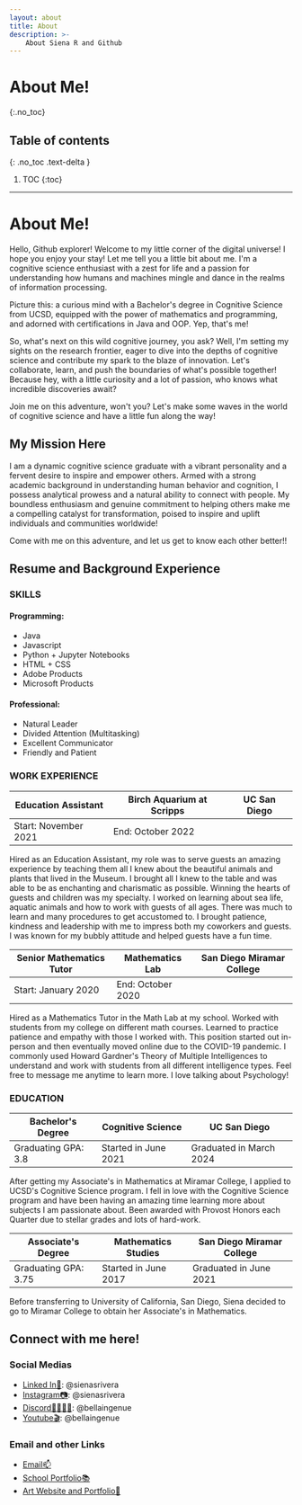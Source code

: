 ```yaml
---
layout: about
title: About
description: >-
    About Siena R and Github
---
```


# About Me!
{:.no_toc}

## Table of contents
{: .no_toc .text-delta }

1. TOC
{:toc}

---


# About Me!

Hello, Github explorer! Welcome to my little corner of the digital universe! I hope you enjoy your stay! Let me tell you a little bit about me. I'm a cognitive science enthusiast with a zest for life and a passion for understanding how humans and machines mingle and dance in the realms of information processing.

Picture this: a curious mind with a Bachelor's degree in Cognitive Science from UCSD, equipped with the power of mathematics and programming, and adorned with certifications in Java and OOP. Yep, that's me!

So, what's next on this wild cognitive journey, you ask? Well, I'm setting my sights on the research frontier, eager to dive into the depths of cognitive science and contribute my spark to the blaze of innovation. Let's collaborate, learn, and push the boundaries of what's possible together! Because hey, with a little curiosity and a lot of passion, who knows what incredible discoveries await?

Join me on this adventure, won't you? Let's make some waves in the world of cognitive science and have a little fun along the way!

## My Mission Here

I am a dynamic cognitive science graduate with a vibrant personality and a fervent desire to inspire and empower others. Armed with a strong academic background in understanding human behavior and cognition, I possess analytical prowess and a natural ability to connect with people. My boundless enthusiasm and genuine commitment to helping others make me a compelling catalyst for transformation, poised to inspire and uplift individuals and communities worldwide!

Come with me on this adventure, and let us get to know each other better!! 

## Resume and Background Experience
### SKILLS

#### Programming:
- Java
- Javascript
- Python + Jupyter Notebooks
- HTML + CSS
- Adobe Products
- Microsoft Products
#### Professional:
- Natural Leader
- Divided Attention (Multitasking)
- Excellent Communicator
- Friendly and Patient

### WORK EXPERIENCE

| Education Assistant |  Birch Aquarium at Scripps | UC San Diego |
| --- | --- | --- |
| Start: November 2021 | End: October 2022 | 

Hired as an Education Assistant, my role was to serve guests an amazing experience by teaching them all I knew about the beautiful animals and plants that lived in the Museum. I brought all I knew to the table and was able to be as enchanting and charismatic as possible. Winning the hearts of guests and children was my specialty. I worked on learning about sea life, aquatic animals and how to work with guests of all ages. There was much to learn and many procedures to get accustomed to.  I brought patience, kindness and leadership with me to impress both my coworkers and guests. I was known for my bubbly attitude and helped guests have a fun time.

| Senior Mathematics Tutor | Mathematics Lab | San Diego Miramar College  |
| --- | --- | --- |
| Start: January 2020 | End: October 2020  | 

Hired as a Mathematics Tutor in the Math Lab at my school. Worked with students from my college on different math courses. Learned to practice patience and empathy with those I worked with. This position started out in-person and then eventually moved online due to the COVID-19 pandemic. I commonly used Howard Gardner's Theory of Multiple Intelligences to understand and work with students from all different intelligence types. Feel free to message me anytime to learn more. I love talking about Psychology!

### EDUCATION

| Bachelor's Degree | Cognitive Science | UC San Diego | 
| --- | --- | --- |
| Graduating GPA: 3.8 | Started in June 2021 | Graduated in March 2024  |

After getting my Associate's in Mathematics at Miramar College, I applied to UCSD's Cognitive Science program. I fell in love with the Cognitive Science program and have been having an amazing time learning more about subjects I am passionate about. Been awarded with Provost Honors each Quarter due to stellar grades and lots of hard-work.

| Associate's Degree | Mathematics Studies | San Diego Miramar College  |
| --- | --- | --- |
| Graduating GPA: 3.75 | Started in June 2017 | Graduated in June 2021  |

Before transferring to University of California, San Diego, Siena decided to go to Miramar College to obtain her Associate's in Mathematics. 


## Connect with me here!

### Social Medias
- [Linked In📖](https://www.linkedin.com/in/sienasrivera/): @sienasrivera
- [Instagram📷](https://www.instagram.com/sienasrivera/): @sienasrivera
- [Discord👨‍👨‍👧‍👧](https://www.discord.app/): @bellaingenue
- [Youtube🎬](https://www.youtube.com/channel/bellaingenue): @bellaingenue

### Email and other Links
- [Email📫](mailto:sienasrivera@gmail.com)
- [School Portfolio📚](https://www.sienasrivera.website/home)
- [Art Website and Portfolio🎨](https://www.angeldemon.xyz)
  

 
 